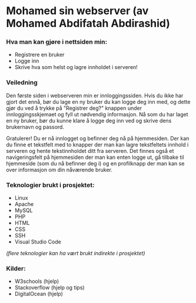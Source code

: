 # Mohamed sin webserver (av Mohamed Abdifatah Abdirashid)

### Hva man kan gjøre i nettsiden min:

- Registrere en bruker
- Logge inn
- Skrive hva som helst og lagre innholdet i serveren!

### Veiledning

Den første siden i webserveren min er innloggingssiden. Hvis du ikke har gjort det ennå, bør du lage en ny bruker du kan logge deg inn med, og dette gjør du ved å trykke på "Registrer deg?" knappen under innloggingsskjemaet og fyll ut nødvendig informasjon. Nå som du har laget en ny bruker, bør du kunne klare å logge deg inn ved og skrive dens brukernavn og passord.

Gratulerer! Du er nå innlogget og befinner deg nå på hjemmesiden. Der kan du finne et tekstfelt med to knapper der man kan lagre tekstfeltets innhold i serveren og hente tekstinnholdet ditt fra serveren.
Det finnes også et navigeringsfelt på hjemmesiden der man kan enten logge ut, gå tilbake til hjemmeside (som du nå befinner deg i) og en profilknapp der man kan se over informasjon om din nåværende bruker.
### Teknologier brukt i prosjektet:

- Linux
- Apache
- MySQL
- PHP
- HTML
- CSS
- SSH
- Visual Studio Code

*(flere teknologier kan ha vært brukt indirekte i prosjektet)*

### Kilder:

- W3schools (hjelp)
- Stackoverflow (hjelp og tips)
- DigitalOcean (hjelp)

